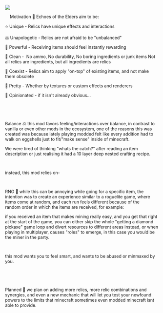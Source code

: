 <p style="horizontal-align: center">
  <img src="https://i.imgur.com/nIRQcbE.png"></img>
</p>
 
 
Motivation 🌠
Echoes of the Elders aim to be:

⭐ Unique - Relics have unique effects and interactions

⚖ Unapologetic - Relics are not afraid to be "unbalanced"

👑 Powerful - Receiving items should feel instantly rewarding

🚯 Clean -  No ammo, No durability, No boring ingredients or junk items Not all relics are ingredients, but all ingredients are relics

🤝 Coexist - Relics aim to apply "on-top" of existing items, and not make them obsolete

💅 Pretty - Whether by textures or custom effects and renderers

💭 Opinionated - if it isn't already obvious...

 

 

Balance ⚖
this mod favors feeling/interactions over balance, in contrast to vanilla or even other mods in the ecosystem, one of the reasons this was created was because lately playing modded felt like every addition had to walk on eggshells just to fit/"make sense" inside of minecraft.

We were tired of thinking "whats the catch?" after reading an item description or just realising it had a 10 layer deep nested crafting recipe.

 

instead, this mod relies on-

 

RNG 🎲
while this can be annoying while going for a specific item, the intention was to create an experience similar to a roguelite game, where items come at random, and each run feels different because of the random order in which the items are received, for example:

if you received an item that makes mining really easy, and you get that right at the start of the game, you can either skip the whole "getting a diamond pickaxe" game loop and divert resources to different areas instead, or when playing in multiplayer, causes "roles" to emerge, in this case you would be the miner in the party.

 

this mod wants you to feel smart, and wants to be abused or minmaxed by you.

 

 

Planned 💭
we plan on adding more relics, more relic combinations and synergies, and even a new mechanic that will let you test your newfound powers to the limits that minecraft sometimes even modded minecraft isnt able to provide.

 
